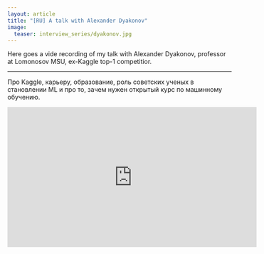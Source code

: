 ```yaml
---
layout: article
title: "[RU] A talk with Alexander Dyakonov"
image:
  teaser: interview_series/dyakonov.jpg
---
```


Here goes a vide recording of my talk with Alexander Dyakonov, professor at Lomonosov MSU, ex-Kaggle top-1 competitior.

***

Про Kaggle, карьеру, образование, роль советских ученых в становлении ML и про то, зачем нужен открытый курс по машинному обучению. 

<iframe width="560" height="315" src="https://www.youtube.com/embed/qV3yjIyj7Dc" title="YouTube video player" frameborder="0" allow="accelerometer; autoplay; clipboard-write; encrypted-media; gyroscope; picture-in-picture" allowfullscreen></iframe>
